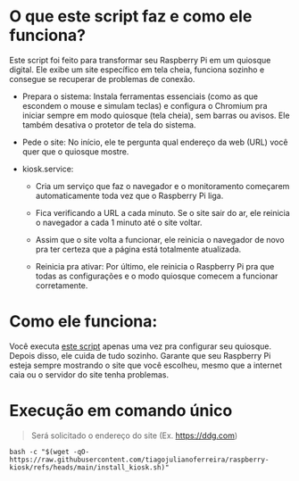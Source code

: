 # O que este script faz e como ele funciona?

Este script foi feito para transformar seu Raspberry Pi em um quiosque digital. Ele exibe um site específico em tela cheia, funciona sozinho e consegue se recuperar de problemas de conexão.

- Prepara o sistema: Instala ferramentas essenciais (como as que escondem o mouse e simulam teclas) e configura o Chromium pra iniciar sempre em modo quiosque (tela cheia), sem barras ou avisos. Ele também desativa o protetor de tela do sistema.

- Pede o site: No início, ele te pergunta qual endereço da web (URL) você quer que o quiosque mostre.

- kiosk.service:

    - Cria um serviço que faz o navegador e o monitoramento começarem automaticamente toda vez que o Raspberry Pi liga.

    - Fica verificando a URL a cada minuto. Se o site sair do ar, ele reinicia o navegador a cada 1 minuto até o site voltar.

    - Assim que o site volta a funcionar, ele reinicia o navegador de novo pra ter certeza que a página está totalmente atualizada.

    - Reinicia pra ativar: Por último, ele reinicia o Raspberry Pi pra que todas as configurações e o modo quiosque comecem a funcionar corretamente.

# Como ele funciona:

Você executa [este script](https://raw.githubusercontent.com/tiagojulianoferreira/raspberry-kiosk/refs/heads/main/install_kiosk.sh) apenas uma vez pra configurar seu quiosque. Depois disso, ele cuida de tudo sozinho. Garante que seu Raspberry Pi esteja sempre mostrando o site que você escolheu, mesmo que a internet caia ou o servidor do site tenha problemas. 

# Execução em comando único
> Será solicitado o endereço do site (Ex. https://ddg.com)
```shell
bash -c "$(wget -qO- https://raw.githubusercontent.com/tiagojulianoferreira/raspberry-kiosk/refs/heads/main/install_kiosk.sh)"
```

